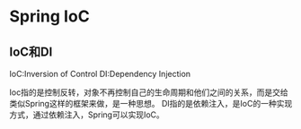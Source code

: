 # Spring IoC
## IoC和DI
IoC:Inversion of Control
DI:Dependency Injection

Ioc指的是控制反转，对象不再控制自己的生命周期和他们之间的关系，而是交给类似Spring这样的框架来做，是一种思想。
DI指的是依赖注入，是IoC的一种实现方式，通过依赖注入，Spring可以实现IoC。


